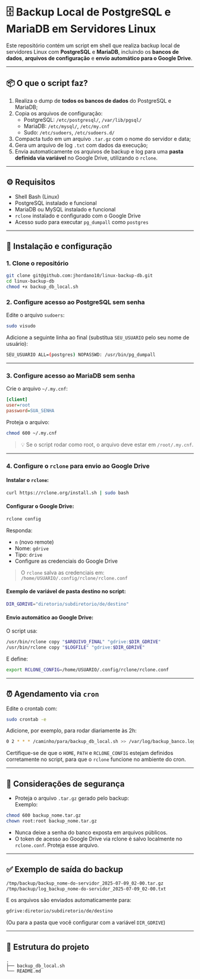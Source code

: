 # 🗄️ Backup Local de PostgreSQL e MariaDB em Servidores Linux

Este repositório contém um script em shell que realiza backup local de servidores Linux com **PostgreSQL** e **MariaDB**, incluindo os **bancos de dados**, **arquivos de configuração** e **envio automático para o Google Drive**.

---

## 📦 O que o script faz?

1. Realiza o dump de **todos os bancos de dados** do PostgreSQL e MariaDB;
2. Copia os arquivos de configuração:
   - PostgreSQL: `/etc/postgresql/`, `/var/lib/pgsql/`
   - MariaDB: `/etc/mysql/`, `/etc/my.cnf`
   - Sudo: `/etc/sudoers`, `/etc/sudoers.d/`
3. Compacta tudo em um arquivo `.tar.gz` com o nome do servidor e data;
4. Gera um arquivo de log `.txt` com dados da execução;
5. Envia automaticamente os arquivos de backup e log para uma **pasta definida via variável** no Google Drive, utilizando o `rclone`.

---

## ⚙️ Requisitos

- Shell Bash (Linux)
- PostgreSQL instalado e funcional
- MariaDB ou MySQL instalado e funcional
- `rclone` instalado e configurado com o Google Drive
- Acesso sudo para executar `pg_dumpall` como `postgres`

---

## 🔧 Instalação e configuração

### 1. Clone o repositório

```bash
git clone git@github.com:jhordano10/linux-backup-db.git
cd linux-backup-db
chmod +x backup_db_local.sh
```

### 2. Configure acesso ao PostgreSQL sem senha

Edite o arquivo `sudoers`:

```bash
sudo visudo
```

Adicione a seguinte linha ao final (substitua `SEU_USUARIO` pelo seu nome de usuário):

```bash
SEU_USUARIO ALL=(postgres) NOPASSWD: /usr/bin/pg_dumpall
```

---

### 3. Configure acesso ao MariaDB sem senha

Crie o arquivo `~/.my.cnf`:

```ini
[client]
user=root
password=SUA_SENHA
```

Proteja o arquivo:

```bash
chmod 600 ~/.my.cnf
```

> 💡 Se o script rodar como root, o arquivo deve estar em `/root/.my.cnf`.

---

### 4. Configure o `rclone` para envio ao Google Drive

#### Instalar o `rclone`:
```bash
curl https://rclone.org/install.sh | sudo bash
```

#### Configurar o Google Drive:
```bash
rclone config
```
Responda:
- `n` (novo remote)
- Nome: `gdrive`
- Tipo: `drive`
- Configure as credenciais do Google Drive

> O `rclone` salva as credenciais em: `/home/USUARIO/.config/rclone/rclone.conf`

#### Exemplo de variável de pasta destino no script:
```bash
DIR_GDRIVE="diretorio/subdiretorio/de/destino"
```

#### Envio automático ao Google Drive:
O script usa:
```bash
/usr/bin/rclone copy "$ARQUIVO_FINAL" "gdrive:$DIR_GDRIVE"
/usr/bin/rclone copy "$LOGFILE" "gdrive:$DIR_GDRIVE"
```
E define:
```bash
export RCLONE_CONFIG=/home/USUARIO/.config/rclone/rclone.conf
```

---

## ⏰ Agendamento via `cron`

Edite o crontab com:

```bash
sudo crontab -e
```

Adicione, por exemplo, para rodar diariamente às 2h:

```bash
0 2 * * * /caminho/para/backup_db_local.sh >> /var/log/backup_banco.log 2>&1
```

Certifique-se de que o `HOME`, `PATH` e `RCLONE_CONFIG` estejam definidos corretamente no script, para que o `rclone` funcione no ambiente do cron.

---

## 🔐 Considerações de segurança

- Proteja o arquivo `.tar.gz` gerado pelo backup:  
  Exemplo:

```bash
chmod 600 backup_nome.tar.gz
chown root:root backup_nome.tar.gz
```

- Nunca deixe a senha do banco exposta em arquivos públicos.
- O token de acesso ao Google Drive via rclone é salvo localmente no `rclone.conf`. Proteja esse arquivo.

---

## ✅ Exemplo de saída do backup

```bash
/tmp/backup/backup_nome-do-servidor_2025-07-09_02-00.tar.gz
/tmp/backup/log_backup_nome-do-servidor_2025-07-09_02-00.txt
```
E os arquivos são enviados automaticamente para:
```bash
gdrive:diretorio/subdiretorio/de/destino
```
(Ou para a pasta que você configurar com a variável `DIR_GDRIVE`)

---

## 📁 Estrutura do projeto

```
.
├── backup_db_local.sh
└── README.md
```
